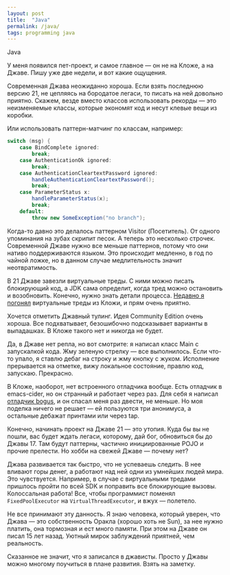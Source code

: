 ```yaml
---
layout: post
title:  "Java"
permalink: /java/
tags: programming java
---
```


Java

У меня появился пет-проект, и самое главное — он не на Кложе, а на Джаве. Пишу
уже две недели, и вот какие ощущения.

Современная Джава неожиданно хороша. Если взять последнюю версию 21, не цепляясь
на бородатое легаси, то писать на ней довольно приятно. Скажем, везде вместо
классов использовать рекорды — это неизменяемые классы, которые экономят код и
несут клевые вещи из коробки.

Или использовать паттерн-матчинг по классам, например:

~~~java
switch (msg) {
    case BindComplete ignored:
        break;
    case AuthenticationOk ignored:
        break;
    case AuthenticationCleartextPassword ignored:
        handleAuthenticationCleartextPassword();
        break;
    case ParameterStatus x:
        handleParameterStatus(x);
        break;
    default:
        throw new SomeException("no branch");
~~~

Когда-то давно это делалось паттерном Visitor (Посетитель). От одного упоминания
на зубах скрипит песок. А теперь это несколько строчек. Современной Джаве нужно
все меньше паттернов, потому что они нативо поддерживаются языком. Это
происходит медленно, в год по чайной ложке, но в данном случае медлительность
значит неотвратимость.

В 21 Джаве завезли виртуальные треды. С ними можно писать блокирующий код, а JDK
сама определит, когда тред можно остановить и возобновить. Конечно, нужно знать
детали процесса. [Недавно я погонял](/en/virtuoso/) виртуальные треды из Кложи,
и прям очень приятно.

Хочется отметить Джавный тулинг. Идея Community Edition очень хороша. Все
подхватывает, безошибочно подсказывает варианты в выпадашках. В Кложе такого нет
и никогда не будет.

Да, в Джаве нет репла, но вот смотрите: я написал класс Main с запускалкой
кода. Жму зеленую стрелку — все выполнилось. Если что-то упало, я ставлю дебаг
на строку и жму кнопку с жуком. Исполнение прерывается на отметке, вижу
локальное состояние, правлю код, запускаю. Прекрасно.

[bogus]: https://github.com/igrishaev/bogus

В Кложе, наоборот, нет встроенного отладчика вообще. Есть отладчик в
emacs-cider, но он странный и работает через раз. Для себя я написал [отладчик
bogus][bogus], и он спасал меня раз двести, не меньше. Но моя поделка ничего не
решает — ей пользуются три анонимуса, а остальные дебажат принтами или через
tap.

Конечно, начинать проект на Джаве 21 — это утопия. Куда бы вы не пошли, вас
будет ждать легаси, которому, дай бог, обновиться бы до Джавы 17. Там будут
паттерны, частично инициированные POJO и прочие прелести. Но хобби на свежей
Джаве — почему нет?

Джава развивается так быстро, что не успеваешь следить. В нее вливают горы
денег, а работают над ней одни из умнейших людей мира. Это
чувствуется. Например, в случае с виртуальными тредами пришлось пройти по всей
SDK и поправить все блокирующие вызовы. Колоссальная работа! Все, чтобы
программист поменял `FixedPoolExecutor` на `VirtualThreadExecutor`, и вжух —
полетело.

Не все принимают эту данность. Я знаю человека, который уверен, что Джава — это
собственность Оракла (хорошо хоть не Sun), за нее нужно платить, она тормозная и
ест много памяти. При этом на Джаве он писал 15 лет назад. Уютный мирок
заблуждений приятней, чем реальность.

Сказанное не значит, что я записался в джависты. Просто у Джавы можно многому
поучиться в плане развития. Взять на заметку.
